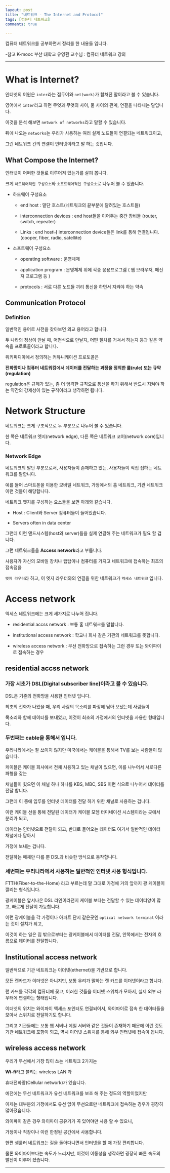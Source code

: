 ```yaml
---
layout: post
title: "네트워크 - The Internet and Protocol"
tags: [컴퓨터 네트워크]
comments: true

---
```


컴퓨터 네트워크를 공부하면서 정리를 한 내용들 입니다.

-참고 K-mooc 부산 대학교 유영환 교수님 : 컴퓨터 네트워크 강의

---

# What is Internet?



인터넷의 어원은 `inter`라는 접두어와 `net(work)`가 합쳐진 말이라고 볼 수 있습니다.

영어에서 `inter`라고 하면 무엇과 무엇의 사이, 둘 사이의 관계, 연결을 나타내는 말입니다.

이것을 분석 해보면 `network of networks`라고 말할 수 있습니다.

뒤에 나오는 `networks`는 우리가 사용하는 여러 실제 노드들이 연결되는 네트워크이고,

그런 네트워크 간의 연결이 인터넷이라고 말 하는 것입니다.

## What Compose the Internet?

인터넷이 어떠한 것들로 이루어져 있는가를 살펴 봅니다.

크게 `하드웨어적인 구성요소`와 `소프트웨어적인 구성요소`로 나누어 볼 수 있습니다.

* 하드웨어 구성요소

	* end host : 말단 호스트(네트워크의 끝부분에 달려있는 호스트들)

	* interconnection devices : end host들을 이어주는 중간 장비들 (router, switch, repeater)

	* Links : end host나 interconnection device들은 link를 통해 연결됩니다.(cooper, fiber, radio, satellite)

* 소프트웨어 구성요소

	* operating software : 운영체제

	* application program : 운영체제 위에 각종 응용프로그램 ( 웹 브라우저, 메신져 프로그램 등 )

 	* protocols : 서로 다른 노드들 끼리 통신을 하면서 지켜야 하는 약속 

## Communication Protocol

### Definition

일반적인 용어로 사전을 찾아보면 외교 용어라고 합니다.

두 나라의 정상이 만날 때, 어떤식으로 만날지, 어떤 절차를 거쳐서 하는지 등과 같은 약속을 프로토콜이라고 합니다.

위키피디아에서 정의하는 커뮤니케이션 프로토콜은 

<strong>전화망이나 컴퓨터 네트워킹에서 데이터를 전달하는 과정을 정의한 룰(rule) 또는 규약(regulation)</strong>

regulation은 규제가 있는, 좀 더 엄격한 규칙으로 통신을 하기 위해서 반드시 지켜야 하는 약간의 강제성이 있는 규칙이라고 생각하면 됩니다.


# Network Structure

네트워크는 크게 구조적으로 두 부분으로 나누어 볼 수 있습니다.

한 쪽은 네트워크 엣지(network edge), 다른 쪽은 네트워크 코어(network core)입니다.

### Network Edge

네트워크의 말단 부분으로서, 사용자들이 존재하고 있는, 사용자들이 직접 접하는 네트워크를 말합니다.

예를 들어 스마트폰을 이용한 모바일 네트워크, 가정에서의 홈 네트워크, 기관 네트워크 이런 것들이 해당합니다.

네트워크 엣지를 구성하는 요소들을 보면 아래와 같습니다.

* Host : Client와 Server 컴퓨터들이 들어있습니다.

* Servers often in data center 

그런데 이런 앤드시스템(host와 server)들을 실제 연결해 주는 네트워크가 필요 할 겁니다.

그런 네트워크들을 <strong>Access network</strong>라고 부릅니다.

사용자가 자신의 모바일 장치나 랩탑이나 컴퓨터를 가지고 네트워크에 접속하는 최초의 접속점을

`엣지 라우터`라 하고, 이 엣지 라우터와의 연결을 위한 네트워크가 `엑세스 네트워크` 입니다.

# Access network

엑세스 네트워크에는 크게 세가지로 나누어 집니다.

* residential accss network : 보통 홈 네트워크를 말합니다.

* institutional access network : 학교나 회사 같은 기관의 네트워크를 뜻합니다.

* wireless access network : 무선 전화망으로 접속하는 그런 경우 또는 와이파이로 접속하는 경우

## residential accss network

### 가장 시초가 DSL(Digital subscriber line)이라고 볼 수 있습니다.

DSL은 기존의 전화망을 사용한 인터넷 입니다.

최초의 전화가 나왔을 때, 우리 사람의 목소리를 파장에 담아 보냈는데 사람들이

목소리와 함께 데이터를 보내었고, 이것이 최초의 가정에서의 인터넷을 사용한 형태입니다.

### 두번째는 cable을 통해서 입니다.

우리나라에서는 잘 쓰이지 않지만 미국에서는 케이블을 통해서 TV를 보는 사람들이 많습니다.

케이블은 케이블 회사에서 전체 사용하고 있는 채널이 있으면, 이를 나누어서 서로다른 파형을 갖는

채널들이 힜으면 이 채널 하나 하나를 KBS, MBC, SBS 이런 식으로 나누어서 데이터를 전달 합니다.

그런데 이 중에 입루를 인터넷 데이터를 전달 하기 위한 채널로 사용하는 겁니다.

이런 케이블 선을 통해 전달된 데이터가 케이블 모뎀 터미네이션 시스템이라는 곳에서 분리가 되고,

데이터는 인터넷으로 전달이 되고, 반대로 들어오는 데이터도 여기서 일반적인 데이터 채널에다 담아서

가정에 보내는 겁니다.

전달하는 매체만 다를 뿐 DSL과 비슷한 방식으로 동작합니다.

### 세번째는 우리나라에서 사용하는 일반적인 인터넷 사용 형식입니다.

FTTH(Fiber-to-the-Home) 라고 부르는데 말 그대로 가정에 거의 앞까지 광 케이블이 깔리는 형식입니다.

광케이블은 앞서나온 DSL 라인이라던지 케이블 보다는 전달할 수 있는 데이터양이 많고, 빠르게 전달이 가능합니다.

이런 광케이블을 각 가정이나 아파트 단지 같은곳엔 `optical network terminal` 이라는 것이 설치가 되고,

이것이 하는 일은 집 밖으로부터는 광케이블에서 데이터를 전달, 안쪽에서는 전자의 흐름으로 데이터를 전달합니다.

## Institutional access network 

일반적으로 기관 네트워크는 이더넷(ethernet)을 기반으로 합니다.

모든 랜카드가 이더넷은 아니지만, 보통 우리가 말하는 랜 카드를 이더넷이라고 합니다.

랜 카드를 각각의 컴퓨터에 꽃고, 이러한 것들을 이더넷 스위치가 모아서, 실제 외부 라우터에 연결하는 형태입니다.

이더넷의 위치는 와이파이 엑세스 포인터도 연결되어서, 와이파이로 접속 한 데이터들을 모아서 스위치로 전달하기도 합니다. 

그리고 기관들에는 보통 웹 서버나 메일 서버와 같은 것들이 존재하기 때문에 이런 것도 기관 네트워크에 포함이 되고, 역시 이더넷 스위치를 통해 외부 인터넷에 접속이 됩니다.

## wireless access network

우리가 무선에서 가장 많이 쓰는 네트워크 2가지는

<strong>Wi-fi</strong>라고 불리는 wireless LAN 과

휴대전화망(Cellular network)가 있습니다.

예전에는 무선 네트워크가 유선 네트워크를 보조 해 주는 정도의 역할이었지만

이제는 대부분의 가정에서도 유선 없이 무선으로만 네트워크에 접속하는 경우가 굉장히 많아졌습니다.

와이파이 같은 경우 와이파이 공유기가 꼭 있어야만 사용 할 수 있으니,

가정이나 직장이나 이런 한정된 공간에서 사용합니다.

한편 셀룰러 네트워크는 길을 돌아다니면서 인터넷을 할 때 가장 편리합니다.

물론 와이파이보다는 속도가 느리지만, 이것이 이동성을 생각하면 굉장히 빠른 속도의 발전이 이루어 졌습니다.

---
